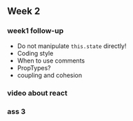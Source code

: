 ## Week 2

### week1 follow-up

* Do not manipulate `this.state` directly!
* Coding style
* When to use comments
* PropTypes?
* coupling and cohesion 

### video about react

### ass 3
